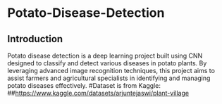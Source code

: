 # Potato-Disease-Detection
## Introduction
Potato disease detection is a deep learning project built using CNN designed to classify and detect various diseases in potato plants. By leveraging advanced image recognition techniques, this project aims to assist farmers and agricultural specialists in identifying and managing potato diseases effectively.
#Dataset is from Kaggle:
##https://www.kaggle.com/datasets/arjuntejaswi/plant-village
